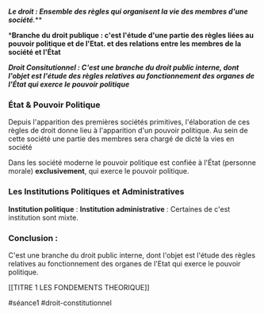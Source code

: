 ***Le droit : Ensemble des règles qui organisent la vie des membres d'une société**.***

***Branche du droit publique : c'est l'étude d'une partie des règles liées au pouvoir politique et de l'Etat. et des relations entre les membres de la société et l'État**

***Droit Consitutionnel : C'est une branche du droit public interne, dont l'objet est l'étude des règles relatives au fonctionnement des organes de l'État qui exerce le pouvoir politique***
### **État & Pouvoir Politique**
Depuis l'apparition des premières sociétés primitives, l'élaboration de ces règles de droit donne lieu à l'apparition d'un pouvoir politique. 
Au sein de cette société une partie des membres sera chargé de dicté la vies en société

Dans les société moderne le pouvoir politique est confiée à l'État (personne morale) 
**exclusivement**, qui exerce le pouvoir politique.
### **Les Institutions Politiques et Administratives**
**Institution politique** :
**Institution administrative** :
Certaines de c'est institution sont mixte.
### **Conclusion :** 
C'est une branche du droit public interne, dont l'objet est l'étude des règles relatives au fonctionnement des organes de l'Etat qui exerce le pouvoir politique.

[[TITRE 1 LES FONDEMENTS THEORIQUE]]

#séance1 #droit-constitutionnel 

